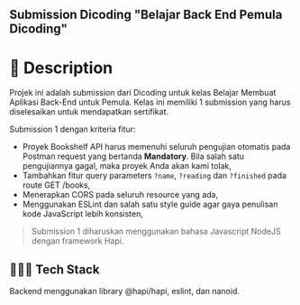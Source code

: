 ## Submission Dicoding "Belajar Back End Pemula Dicoding" 

# 📃 Description

Projek ini adalah submission dari Dicoding untuk kelas Belajar Membuat Aplikasi Back-End untuk Pemula. Kelas ini memiliki 1 submission yang harus diselesaikan untuk mendapatkan sertifikat.

Submission 1 dengan kriteria fitur:

- Proyek Bookshelf API harus memenuhi seluruh pengujian otomatis pada Postman request yang bertanda **Mandatory**. Bila salah satu pengujiannya gagal, maka proyek Anda akan kami tolak,
- Tambahkan fitur query parameters `?name`, `?reading` dan `?finished` pada route GET /books,
- Menerapkan CORS pada seluruh resource yang ada,
- Menggunakan ESLint dan salah satu style guide agar gaya penulisan kode JavaScript lebih konsisten,

> Submission 1 diharuskan menggunakan bahasa Javascript NodeJS dengan framework Hapi.

## 👨🏻‍💻 Tech Stack

Backend menggunakan library @hapi/hapi, eslint, dan nanoid.
